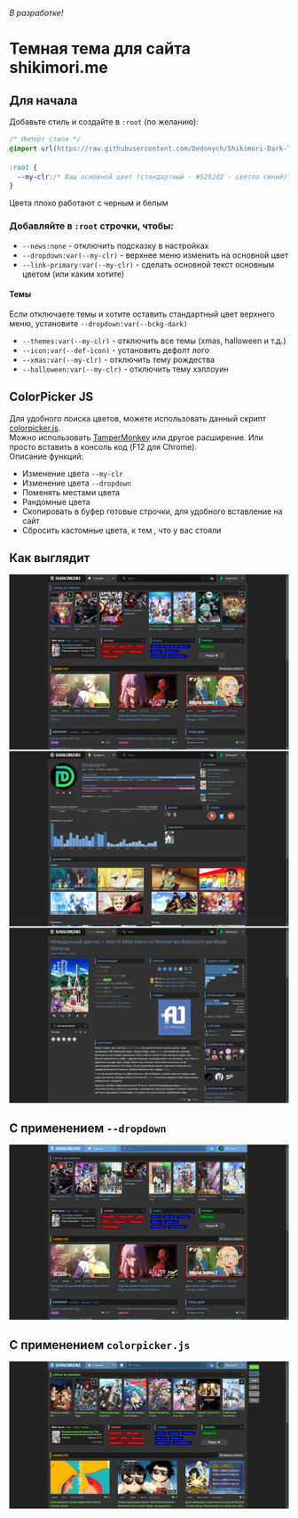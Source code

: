 _В разработке!_

# Темная тема для сайта shikimori.me

## Для начала

Добавьте стиль и создайте в `:root` (по желанию):

```css
/* Импорт стиля */
@import url(https://raw.githubusercontent.com/Dedonych/Shikimori-Dark-Theme/master/shikimori_dark.css);

:root {
  --my-clr:/* Ваш основной цвет (стандартный - #5292d2 - светло синий)*/ ;
}
```

Цвета плохо работают с черным и белым

### Добавляйте в `:root` строчки, чтобы:<br>

- `--news:none` - отключить подсказку в настройках <br>
- `--dropdown:var(--my-clr)` - верхнее меню изменить на основной цвет<br>
- `--link-primary:var(--my-clr)` - сделать основной текст основным цветом (или каким хотите)<br>

#### Темы

Если отключаете темы и хотите оставить стандартный цвет верхнего меню, установите `--dropdown:var(--bckg-dark)`

- `--themes:var(--my-clr)` - отключить все темы (xmas, halloween и т.д.)<br>
- `--icon:var(--def-icon)` - установить дефолт лого
  <br>
- `--xmas:var(--my-clr)` - отключить тему рождества <br>
- `--halloween:var(--my-clr)` - отключить тему хэллоуин

## ColorPicker JS

Для удобного поиска цветов, можете использовать данный скрипт [colorpicker.js](colorpicker.js).
<br>
Можно использовать [TamperMonkey](https://www.tampermonkey.net/) или другое расширение. Или просто вставить в консоль код (F12 для Chrome).
<br>
Описание функций:
 - Изменение цвета `--my-clr`
 - Изменение цвета `--dropdown`
 - Поменять местами цвета
 - Рандомные цвета
 - Скопировать в буфер готовые строчки, для удобного вставление на сайт
 - Сбросить кастомные цвета, к тем , что у вас стояли

## Как выглядит
![image](./posters/main.png)
![image](./posters/profile.png)
![image](./posters/title.png)
## С применением `--dropdown`
![image](./posters/colored.png)
##   С применением `colorpicker.js`
![image](./posters/colorpicker.png)
